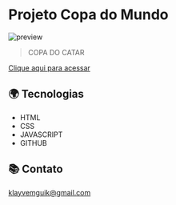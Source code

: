 # Projeto Copa do Mundo

![preview](./github/copa2022.png)

> COPA DO CATAR

[Clique aqui para acessar](https://klayvemguimaraes.github.io/ProjetoGOLDOBRASIL/copa_do_mundo/index.html)


## 🌍 Tecnologias

- HTML
- CSS
- JAVASCRIPT
- GITHUB

## 📚 Contato

klayvemguik@gmail.com
